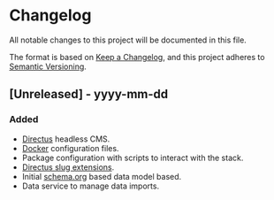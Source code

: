 # Changelog

All notable changes to this project will be documented in this file.

The format is based on [Keep a Changelog](https://keepachangelog.com/en/1.0.0/),
and this project adheres to [Semantic Versioning](https://semver.org/spec/v2.0.0.html).

## [Unreleased] - yyyy-mm-dd

### Added

- [Directus](https://docs.directus.io/) headless CMS.
- [Docker](https://www.docker.com/) configuration files.
- Package configuration with scripts to interact with the stack.
- [Directus slug extensions](https://github.com/dimitrov-adrian/directus-extension-wpslug-interface).
- Initial [schema.org](https://schema.org) based data model based.
- Data service to manage data imports.
